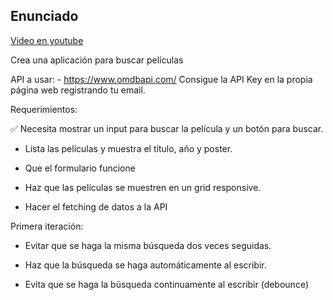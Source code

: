 ## Enunciado

[Video en youtube](https://www.youtube.com/watch?v=GOEiMwDJ3lc&list=PLUofhDIg_38q4D0xNWp7FEHOTcZhjWJ29&index=5)

Crea una aplicación para buscar películas

API a usar: - https://www.omdbapi.com/
Consigue la API Key en la propia página web registrando tu email.

Requerimientos:

✅ Necesita mostrar un input para buscar la película y un botón para buscar.

- Lista las películas y muestra el título, año y poster.

- Que el formulario funcione

- Haz que las películas se muestren en un grid responsive.

- Hacer el fetching de datos a la API

Primera iteración:

- Evitar que se haga la misma búsqueda dos veces seguidas.

- Haz que la búsqueda se haga automáticamente al escribir.

- Evita que se haga la búsqueda continuamente al escribir (debounce)
